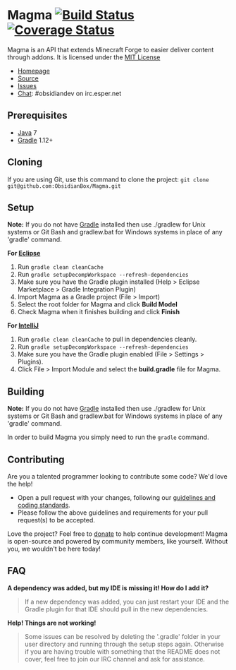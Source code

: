 Magma [![Build Status](https://travis-ci.org/ObsidianBox/Magma.png?branch=master)](https://travis-ci.org/ObsidianBox/Magma) [![Coverage Status](https://coveralls.io/repos/ObsidianBox/Magma/badge.png)](https://coveralls.io/r/ObsidianBox/Magma)
=============
Magma is an API that extends Minecraft Forge to easier deliver content through addons. It is licensed under the [MIT License]

* [Homepage]
* [Source]
* [Issues]
* [Chat]: #obsidiandev on irc.esper.net

## Prerequisites
* [Java] 7
* [Gradle] 1.12+

## Cloning
If you are using Git, use this command to clone the project: `git clone git@github.com:ObsidianBox/Magma.git`

## Setup
__Note:__ If you do not have [Gradle] installed then use ./gradlew for Unix systems or Git Bash and gradlew.bat for Windows systems in place of any 'gradle' command.

__For [Eclipse]__  
  1. Run `gradle clean cleanCache`  
  2. Run `gradle setupDecompWorkspace --refresh-dependencies`  
  3. Make sure you have the Gradle plugin installed (Help > Eclipse Marketplace > Gradle Integration Plugin)  
  4. Import Magma as a Gradle project (File > Import)
  5. Select the root folder for Magma and click **Build Model**
  6. Check Magma when it finishes building and click **Finish**

__For [IntelliJ]__  
  1. Run `gradle clean cleanCache` to pull in dependencies cleanly.  
  2. Run `gradle setupDecompWorkspace --refresh-dependencies`  
  3. Make sure you have the Gradle plugin enabled (File > Settings > Plugins).  
  4. Click File > Import Module and select the **build.gradle** file for Magma.

## Building
__Note:__ If you do not have [Gradle] installed then use ./gradlew for Unix systems or Git Bash and gradlew.bat for Windows systems in place of any 'gradle' command.

In order to build Magma you simply need to run the `gradle` command.

## Contributing
Are you a talented programmer looking to contribute some code? We'd love the help!
* Open a pull request with your changes, following our [guidelines and coding standards](http://wiki.obsidianbox.org/Contributing).
* Please follow the above guidelines and requirements for your pull request(s) to be accepted.

Love the project? Feel free to [donate] to help continue development! Magma is open-source and powered by community members, like yourself. Without you, we wouldn't be here today!

## FAQ
__A dependency was added, but my IDE is missing it! How do I add it?__
>If a new dependency was added, you can just restart your IDE and the Gradle plugin for that IDE should pull in the new dependencies.

__Help! Things are not working!__
>Some issues can be resolved by deleting the '.gradle' folder in your user directory and running through the setup steps again. Otherwise if you are having trouble with something that the README does not cover, feel free to join our IRC channel and ask for assistance.

[Chat]: http://obsidianbox.org/chat/
[Donate]: http://obsidianbox.org/donate/
[Eclipse]: http://www.eclipse.org/
[Gradle]: http://www.gradle.org/
[Homepage]: http://obsidianbox.org/
[IntelliJ]: http://www.jetbrains.com/idea/
[Issues]: http://obsidianbox.org/community/support/
[Java]: http://java.oracle.com/
[Source]: https://github.com/ObsidianBox/Magma/
[MIT License]: http://www.tldrlegal.com/license/mit-license/
